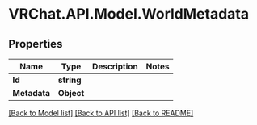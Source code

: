 # VRChat.API.Model.WorldMetadata

## Properties

Name | Type | Description | Notes
------------ | ------------- | ------------- | -------------
**Id** | **string** |  | 
**Metadata** | **Object** |  | 

[[Back to Model list]](../README.md#documentation-for-models) [[Back to API list]](../README.md#documentation-for-api-endpoints) [[Back to README]](../README.md)

